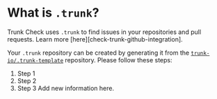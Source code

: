 # What is `.trunk`?

Trunk Check uses `.trunk` to find issues in your repositories and pull requests. Learn more
[here][check-trunk-github-integration].

Your `.trunk` repository can be created by generating it from the [`trunk-io/.trunk-template`](https://github.com/trunk-io/.trunk-template) repository. Please follow these steps:
1. Step 1
2. Step 2
3. Step 3
Add new information here.

[check-github-integration]: https://docs.trunk.io/check/github-integration
